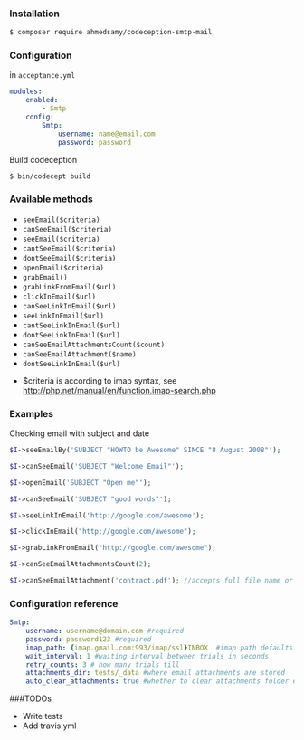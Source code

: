 ### Installation

``` bash
$ composer require ahmedsamy/codeception-smtp-mail
```

### Configuration
in `acceptance.yml`
``` yaml
modules:
    enabled:
        - Smtp
    config:
        Smtp:
            username: name@email.com
            password: password

```

Build codeception

``` bash
$ bin/codecept build
```

### Available methods
- ``` seeEmail($criteria) ```
- ``` canSeeEmail($criteria) ```
- ``` seeEmail($criteria) ```
- ``` cantSeeEmail($criteria) ```
- ``` dontSeeEmail($criteria) ```
- ``` openEmail($criteria) ```
- ``` grabEmail() ```
- ``` grabLinkFromEmail($url) ```
- ``` clickInEmail($url) ```
- ``` canSeeLinkInEmail($url) ```
- ``` seeLinkInEmail($url) ```
- ``` cantSeeLinkInEmail($url) ```
- ``` dontSeeLinkInEmail($url) ```
- ``` canSeeEmailAttachmentsCount($count) ```
- ``` canSeeEmailAttachment($name) ```
- ``` dontSeeLinkInEmail($url) ```

* $criteria is according to imap syntax, see http://php.net/manual/en/function.imap-search.php

### Examples

Checking email with subject and date

``` php
$I->seeEmailBy('SUBJECT "HOWTO be Awesome" SINCE "8 August 2008"');

$I->canSeeEmail('SUBJECT "Welcome Email"');

$I->openEmail('SUBJECT "Open me"');

$I->canSeeEmail('SUBJECT "good words"');

$I->seeLinkInEmail('http://google.com/awesome');

$I->clickInEmail("http://google.com/awesome");

$I->grabLinkFromEmail("http://google.com/awesome");

$I->canSeeEmailAttachmentsCount(2);

$I->canSeeEmailAttachment('contract.pdf'); //accepts full file name or part of it

```

### Configuration reference

``` yaml
Smtp:
    username: username@domain.com #required
    password: password123 #required
    imap_path: {imap.gmail.com:993/imap/ssl}INBOX  #imap path defaults to gmail config
    wait_interval: 1 #waiting interval between trials in seconds
    retry_counts: 3 # how many trials till
    attachments_dir: tests/_data #where email attachments are stored
    auto_clear_attachments: true #whether to clear attachments folder every run or not

```


###TODOs

- Write tests
- Add travis.yml
